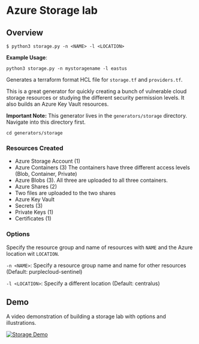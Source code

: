 # Azure Storage lab 

## Overview

```$ python3 storage.py -n <NAME> -l <LOCATION>```

**Example Usage**:

```
python3 storage.py -n mystoragename -l eastus
```

Generates a terraform format HCL file for ```storage.tf``` and ```providers.tf```.

This is a great generator for quickly creating a bunch of vulnerable cloud storage resources or studying the different security permission levels.  It also builds an Azure Key Vault resources.

**Important Note:** This generator lives in the ```generators/storage``` directory.  Navigate into this directory first.
```
cd generators/storage
```

### Resources Created

* Azure Storage Account (1)
* Azure Containers (3)
The containers have three different access levels (Blob, Container, Private)
* Azure Blobs (3).  All three are uploaded to all three containers.
* Azure Shares (2)
* Two files are uploaded to the two shares
* Azure Key Vault
* Secrets (3)
* Private Keys (1)
* Certificates (1) 

### Options

Specify the resource group and name of resources with ```NAME``` and the Azure location wit ```LOCATION```.

```-n <NAME>```:  Specify a resource group name and name for other resources (Default: purplecloud-sentinel)

```-l <LOCATION>```:  Specify a different location (Default: centralus)

## Demo
A video demonstration of building a storage lab with options and illustrations.

[![Storage Demo]()](https://youtu.be/yIgKUjiTb7M "Storage Demo")

